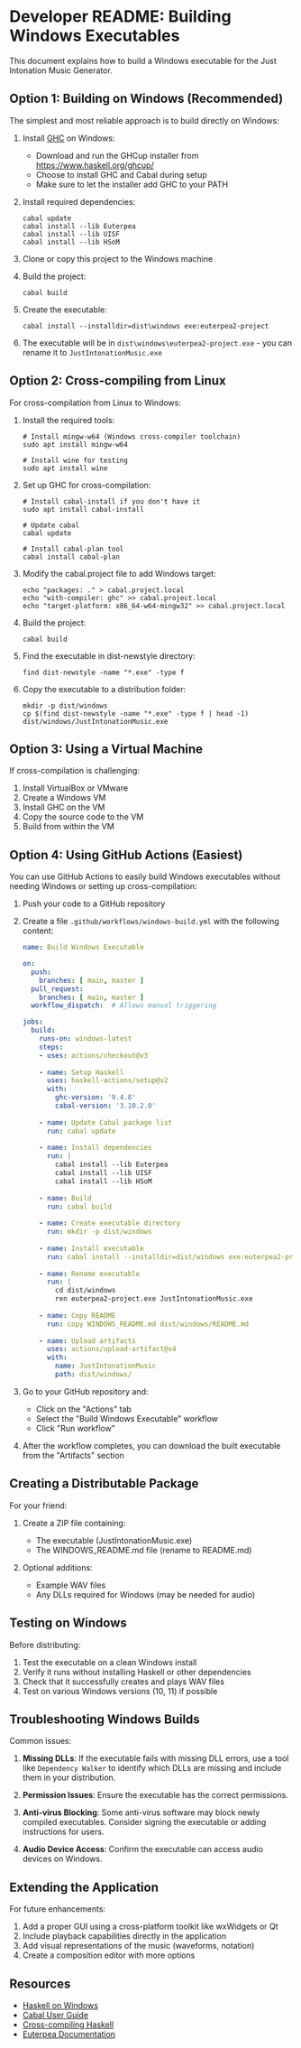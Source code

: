 # Developer README: Building Windows Executables

This document explains how to build a Windows executable for the Just Intonation Music Generator.

## Option 1: Building on Windows (Recommended)

The simplest and most reliable approach is to build directly on Windows:

1. Install [GHC](https://www.haskell.org/ghcup/) on Windows:
   - Download and run the GHCup installer from https://www.haskell.org/ghcup/
   - Choose to install GHC and Cabal during setup
   - Make sure to let the installer add GHC to your PATH

2. Install required dependencies:
   ```
   cabal update
   cabal install --lib Euterpea
   cabal install --lib UISF
   cabal install --lib HSoM
   ```

3. Clone or copy this project to the Windows machine

4. Build the project:
   ```
   cabal build
   ```

5. Create the executable:
   ```
   cabal install --installdir=dist\windows exe:euterpea2-project
   ```

6. The executable will be in `dist\windows\euterpea2-project.exe` - you can rename it to `JustIntonationMusic.exe`

## Option 2: Cross-compiling from Linux

For cross-compilation from Linux to Windows:

1. Install the required tools:
   ```
   # Install mingw-w64 (Windows cross-compiler toolchain)
   sudo apt install mingw-w64
   
   # Install wine for testing
   sudo apt install wine
   ```

2. Set up GHC for cross-compilation:
   ```
   # Install cabal-install if you don't have it
   sudo apt install cabal-install
   
   # Update cabal
   cabal update
   
   # Install cabal-plan tool
   cabal install cabal-plan
   ```

3. Modify the cabal.project file to add Windows target:
   ```
   echo "packages: ." > cabal.project.local
   echo "with-compiler: ghc" >> cabal.project.local
   echo "target-platform: x86_64-w64-mingw32" >> cabal.project.local
   ```

4. Build the project:
   ```
   cabal build
   ```

5. Find the executable in dist-newstyle directory:
   ```
   find dist-newstyle -name "*.exe" -type f
   ```

6. Copy the executable to a distribution folder:
   ```
   mkdir -p dist/windows
   cp $(find dist-newstyle -name "*.exe" -type f | head -1) dist/windows/JustIntonationMusic.exe
   ```

## Option 3: Using a Virtual Machine

If cross-compilation is challenging:

1. Install VirtualBox or VMware
2. Create a Windows VM
3. Install GHC on the VM
4. Copy the source code to the VM
5. Build from within the VM

## Option 4: Using GitHub Actions (Easiest)

You can use GitHub Actions to easily build Windows executables without needing Windows or setting up cross-compilation:

1. Push your code to a GitHub repository

2. Create a file `.github/workflows/windows-build.yml` with the following content:
   ```yaml
   name: Build Windows Executable

   on:
     push:
       branches: [ main, master ]
     pull_request:
       branches: [ main, master ]
     workflow_dispatch:  # Allows manual triggering

   jobs:
     build:
       runs-on: windows-latest
       steps:
       - uses: actions/checkout@v3
       
       - name: Setup Haskell
         uses: haskell-actions/setup@v2
         with:
           ghc-version: '9.4.8'
           cabal-version: '3.10.2.0'
       
       - name: Update Cabal package list
         run: cabal update
       
       - name: Install dependencies
         run: |
           cabal install --lib Euterpea
           cabal install --lib UISF
           cabal install --lib HSoM
       
       - name: Build
         run: cabal build
       
       - name: Create executable directory
         run: mkdir -p dist/windows
       
       - name: Install executable
         run: cabal install --installdir=dist/windows exe:euterpea2-project
       
       - name: Rename executable
         run: |
           cd dist/windows
           ren euterpea2-project.exe JustIntonationMusic.exe
       
       - name: Copy README
         run: copy WINDOWS_README.md dist/windows/README.md
       
       - name: Upload artifacts
         uses: actions/upload-artifact@v4
         with:
           name: JustIntonationMusic
           path: dist/windows/
   ```

3. Go to your GitHub repository and:
   - Click on the "Actions" tab
   - Select the "Build Windows Executable" workflow
   - Click "Run workflow"

4. After the workflow completes, you can download the built executable from the "Artifacts" section

## Creating a Distributable Package

For your friend:

1. Create a ZIP file containing:
   - The executable (JustIntonationMusic.exe)
   - The WINDOWS_README.md file (rename to README.md)
   
2. Optional additions:
   - Example WAV files
   - Any DLLs required for Windows (may be needed for audio)

## Testing on Windows

Before distributing:

1. Test the executable on a clean Windows install
2. Verify it runs without installing Haskell or other dependencies
3. Check that it successfully creates and plays WAV files
4. Test on various Windows versions (10, 11) if possible

## Troubleshooting Windows Builds

Common issues:

1. **Missing DLLs**: If the executable fails with missing DLL errors, use a tool like `Dependency Walker` to identify which DLLs are missing and include them in your distribution.

2. **Permission Issues**: Ensure the executable has the correct permissions.

3. **Anti-virus Blocking**: Some anti-virus software may block newly compiled executables. Consider signing the executable or adding instructions for users.

4. **Audio Device Access**: Confirm the executable can access audio devices on Windows.

## Extending the Application

For future enhancements:

1. Add a proper GUI using a cross-platform toolkit like wxWidgets or Qt
2. Include playback capabilities directly in the application
3. Add visual representations of the music (waveforms, notation)
4. Create a composition editor with more options

## Resources

- [Haskell on Windows](https://www.haskell.org/platform/windows.html)
- [Cabal User Guide](https://cabal.readthedocs.io/en/stable/index.html)
- [Cross-compiling Haskell](https://gitlab.haskell.org/ghc/ghc/-/wikis/cross-compilation)
- [Euterpea Documentation](http://euterpea.com/)